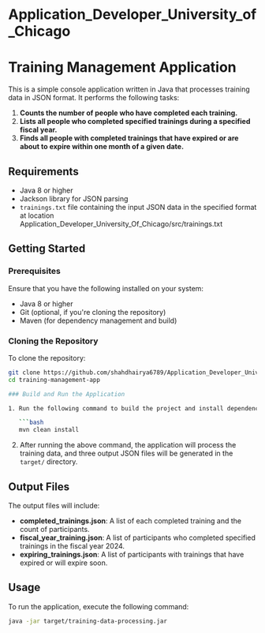 # Application_Developer_University_of_Chicago

# Training Management Application

This is a simple console application written in Java that processes training data in JSON format. It performs the following tasks:

1. **Counts the number of people who have completed each training.**
2. **Lists all people who completed specified trainings during a specified fiscal year.**
3. **Finds all people with completed trainings that have expired or are about to expire within one month of a given date.**

## Requirements

- Java 8 or higher
- Jackson library for JSON parsing
- `trainings.txt` file containing the input JSON data in the specified format at location Application_Developer_University_Of_Chicago/src/trainings.txt

## Getting Started

### Prerequisites

Ensure that you have the following installed on your system:

- Java 8 or higher
- Git (optional, if you're cloning the repository)
- Maven (for dependency management and build)

### Cloning the Repository

To clone the repository:

```bash
git clone https://github.com/shahdhairya6789/Application_Developer_University_of_Chicago.git
cd training-management-app

### Build and Run the Application

1. Run the following command to build the project and install dependencies:

   ```bash
   mvn clean install
   ```

2. After running the above command, the application will process the training data, and three output JSON files will be generated in the `target/` directory.

## Output Files

The output files will include:

- **completed_trainings.json**: A list of each completed training and the count of participants.
- **fiscal_year_training.json**: A list of participants who completed specified trainings in the fiscal year 2024.
- **expiring_trainings.json**: A list of participants with trainings that have expired or will expire soon.

## Usage

To run the application, execute the following command:

```bash
java -jar target/training-data-processing.jar
```

